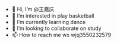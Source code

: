 - 👋 Hi, I’m @王嘉庆
- 👀 I’m interested in play basketball
- 🌱 I’m currently learning dance
- 💞️ I’m looking to collaborate on study
- 📫 How to reach me wx wjq3550232579

<!---
LSJ13666/LSJ13666 is a ✨ special ✨ repository because its `README.md` (this file) appears on your GitHub profile.
You can click the Preview link to take a look at your changes.
--->
